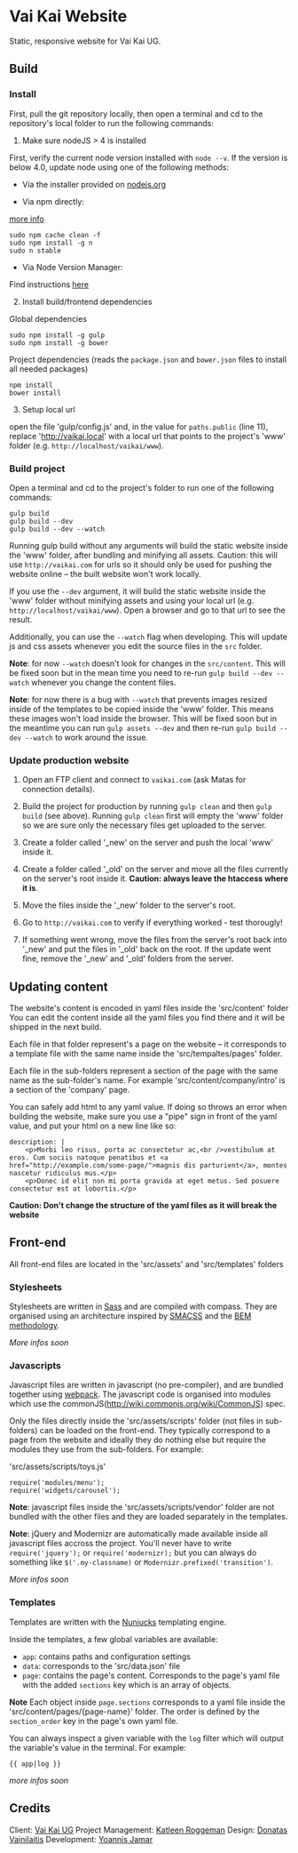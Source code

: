 # Vai Kai Website

Static, responsive website for Vai Kai UG.

## Build

### Install

First, pull the git repository locally, then open a terminal and cd to the repository's local folder to run the following commands:

1. Make sure nodeJS > 4 is installed

First, verify the current node version installed with `node --v`. If the version is below 4.0, update node using one of the following methods:

- Via the installer provided on [nodejs.org](https://nodejs.org/en/download/)

- Via npm directly:

[more info](http://theholmesoffice.com/node-js-fundamentals-how-to-upgrade-the-node-js-version/)

    sudo npm cache clean -f
    sudo npm install -g n
    sudo n stable 

- Via Node Version Manager:

Find instructions [here](https://davidwalsh.name/nvm)

2. Install build/frontend dependencies

Global dependencies

    sudo npm install -g gulp
    sudo npm install -g bower

Project dependencies (reads the `package.json` and `bower.json` files to install all needed packages)

    npm install
    bower install

3. Setup local url

open the file 'gulp/config.js' and, in the value for `paths.public` (line 11), replace 'http://vaikai.local' with a local url that points to the project's 'www' folder (e.g. `http://localhost/vaikai/www`).

### Build project

Open a terminal and cd to the project's folder to run one of the following commands:

    gulp build
    gulp build --dev
    gulp build --dev --watch

Running gulp build without any arguments will build the static website inside the 'www' folder, after bundling and minifying all assets. Caution: this will use `http://vaikai.com` for urls so it should only be used for pushing the website online – the built website won't work locally.

If you use the `--dev` argument, it will build the static website inside the 'www' folder without minifying assets and using your local url (e.g. `http://localhost/vaikai/www`). Open a browser and go to that url to see the result.

Additionally, you can use the `--watch` flag when developing. This will update js and css assets whenever you edit the source files in the `src` folder.

**Note**: for now `--watch` doesn't look for changes in the `src/content`. This will be fixed soon but in the mean time you need to re-run `gulp build --dev --watch` whenever you change the content files.

**Note**: for now there is a bug with `--watch` that prevents images resized inside of the templates to be copied inside the 'www' folder. This means these images won't load inside the browser. This will be fixed soon but in the meantime you can run `gulp assets --dev` and then re-run `gulp build --dev --watch` to work around the issue.

### Update production website

1. Open an FTP client and connect to `vaikai.com` (ask Matas for connection details).

2. Build the project for production by running `gulp clean`  and then `gulp build` (see above). Running `gulp clean` first will empty the 'www' folder so we are sure only the necessary files get uploaded to the server.

3. Create a folder called '_new' on the server and push the local 'www' inside it.

4. Create a folder called '_old' on the server and move all the files currently on the server's root inside it. **Caution: always leave the htaccess where it is**.

5. Move the files inside the '_new' folder to the server's root.

6. Go to `http://vaikai.com` to verify if everything worked - test thorougly! 

7. If something went wrong, move the files from the server's root back into '_new' and put the files in '_old' back on the root. If the update went fine, remove the '_new' and '_old' folders from the server.

## Updating content

The website's content is encoded in yaml files inside the 'src/content' folder
You can edit the content inside all the yaml files you find there and it will be shipped in the next build.

Each file in that folder represent's a page on the website – it corresponds to a template file with the same name inside the 'src/tempaltes/pages' folder.

Each file in the sub-folders represent a section of the page with the same name as the sub-folder's name. For example 'src/content/company/intro' is a section of the 'company' page.

You can safely add html to any yaml value. If doing so throws an error when building the website, make sure you use a "pipe" sign in front of the yaml value, and put your html on a new line like so:

    description: |
        <p>Morbi leo risus, porta ac consectetur ac,<br />vestibulum at eros. Cum sociis natoque penatibus et <a href="http://example.com/some-page/">magnis dis parturient</a>, montes nascetur ridiculus mus.</p>
        <p>Donec id elit non mi porta gravida at eget metus. Sed posuere consectetur est at lobortis.</p>

**Caution: Don't change the structure of the yaml files as it will break the website**

## Front-end

All front-end files are located in the 'src/assets' and 'src/templates' folders

### Stylesheets

Stylesheets are written in [Sass](http://sass-lang.com/) and are compiled with compass. They are organised using an architecture inspired by [SMACSS](https://smacss.com/) and the [BEM methodology](https://en.bem.info/).

*More infos soon*

### Javascripts

Javascript files are written in javascript (no pre-compiler), and are bundled together using [webpack](https://webpack.github.io/). The javascript code is organised into modules which use the commonJS(http://wiki.commonjs.org/wiki/CommonJS) spec.

Only the files directly inside the 'src/assets/scripts' folder (not files in sub-folders) can be loaded on the front-end. They typically correspond to a page from the website and ideally they do nothing else but require the modules they use from the sub-folders. For example:

'src/assets/scripts/toys.js'

    require('modules/menu');
    require('widgets/carousel');

**Note**: javascript files inside the 'src/assets/scripts/vendor' folder are not bundled with the other files and they are loaded separately in the templates.

**Note**: jQuery and Modernizr are automatically made available inside all javascript files accross the project. You'll never have to write `require('jquery');` or `require('modernizr);` but you can always do something like `$('.my-classname)` or `Modernizr.prefixed('transition')`.

*More infos soon*

### Templates

Templates are written with the [Nunjucks](https://mozilla.github.io/nunjucks/templating.html) templating engine.

Inside the templates, a few global variables are available:

- `app`: contains paths and configuration settings
- `data`: corresponds to the 'src/data.json' file
- `page`: contains the page's content. Corresponds to the page's yaml file with the added `sections` key which is an array of objects.

**Note** Each object inside `page.sections` corresponds to a yaml file inside the 'src/content/pages/{page-name}' folder. The order is defined by the `section_order` key in the page's own yaml file.

You can always inspect a given variable with the `log` filter which will output the variable's value in the terminal. For example:

    {{ app|log }}

*more infos soon*

## Credits

Client: [Vai Kai UG](http://vaikai.com)
Project Management: [Katleen Roggeman](katleen@vaikai.co)
Design: [Donatas Vainilaitis](hello@lazyfuture.com)
Development: [Yoannis Jamar](yoannis.j@gmail.com)